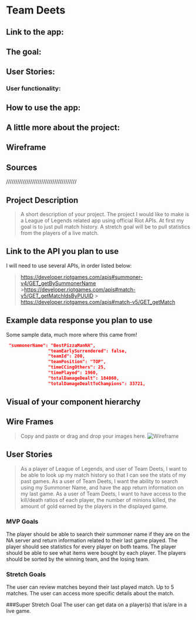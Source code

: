 # Team Deets

## Link to the app:

## The goal:

## User Stories:

### User functionality:

## How to use the app:

## A little more about the project:

## Wireframe

## Sources

//////////////////////////////////////

## Project Description

> A short description of your project.
> The project I would like to make is a League of Legends related app using official Riot APIs. At first my goal is to just pull match history. A stretch goal will be to pull statistics from the players of a live match.

## Link to the API you plan to use

I will need to use several APIs, in order listed below:

> https://developer.riotgames.com/apis#summoner-v4/GET_getBySummonerName >https://developer.riotgames.com/apis#match-v5/GET_getMatchIdsByPUUID > https://developer.riotgames.com/apis#match-v5/GET_getMatch

## Example data response you plan to use

Some sample data, much more where this came from!

```json
 "summonerName": "BestPizzaManNA",
                "teamEarlySurrendered": false,
                "teamId": 200,
                "teamPosition": "TOP",
                "timeCCingOthers": 25,
                "timePlayed": 1960,
                "totalDamageDealt": 184060,
                "totalDamageDealtToChampions": 33721,
```

## Visual of your component hierarchy

## Wire Frames

> Copy and paste or drag and drop your images here.
> ![Wireframe](https://wireframe.cc/sehG1C)

## User Stories

> As a player of League of Legends, and user of Team Deets, I want to be able to look up my match history so that I can see the stats of my past games.
> As a user of Team Deets, I want the ability to search using my Summoner Name, and have the app return information on my last game.
> As a user of Team Deets, I want to have access to the kill/death ratios of each player, the number of minions killed, the amount of gold earned by the players in the displayed game.

### MVP Goals

The player should be able to search their summoner name if they are on the NA server and return information related to their last game played.
The player should see statistics for every player on both teams.
The player should be able to see what items were bought by each player.
The players should be sorted by the winning team, and the losing team.

### Stretch Goals

The user can review matches beyond their last played match. Up to 5 matches.
The user can access more specific details about the match.

###Super Stretch Goal
The user can get data on a player(s) that is/are in a live game.
